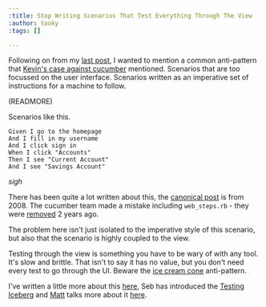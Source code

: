 ```yaml
---
:title: Stop Writing Scenarios That Test Everything Through The View
:author: tooky
:tags: []

---
```

Following on from my [last post][gherkin-reading], I wanted to mention a common anti-pattern that [Kevin's case against cucumber][case-against] mentioned. Scenarios that are too focussed on the user interface. Scenarios written as an imperative set of instructions for a machine to follow.

(READMORE)

Scenarios like this.

```gherkin
Given I go to the homepage
And I fill in my username
And I click sign in
When I click "Accounts"
Then I see "Current Account"
And I see "Savings Account"
```

*sigh*

There has been quite a lot written about this, the [canonical post][imp-vs-dec] is from 2008. The cucumber team made a mistake including `web_steps.rb` - they were [removed][bye-web-steps] 2 years ago.

The problem here isn't just isolated to the imperative style of this scenario, but also that the scenario is highly coupled to the view.

Testing through the view is something you have to be wary of with any tool. It's slow and brittle. That isn't to say it has no value, but you don't need every test to go through the UI. Beware the [ice cream cone][ice-cream] anti-pattern.

I've written a little more about this [here](http://tooky.co.uk/cucumber-and-full-stack-testing/), Seb has introduced the [Testing Iceberg][iceberg] and [Matt][matt] talks more about it [here][one-liners].

[case-against]: http://blog.8thlight.com/kevin-liddle/2013/09/18/a-case-against-cucumber.html
[imp-vs-dec]: http://benmabey.com/2008/05/19/imperative-vs-declarative-scenarios-in-user-stories.html
[bye-web-steps]: https://github.com/cucumber/cucumber-rails/commit/f027440965b96b780e84e50dd47203a2838e8d7d
[ice-cream]: http://watirmelon.com/2012/01/31/introducing-the-software-testing-ice-cream-cone/
[matt]: http://mattwynne.net
[one-liners]: http://skillsmatter.com/podcast/agile-testing/why-your-step-definitions-should-be-one-liners-and-other-pro-tips
[iceberg]: http://claysnow.co.uk/the-testing-iceberg/
[gherkin-reading]: http://tooky.co.uk/this-gherkins-not-for-reading/
